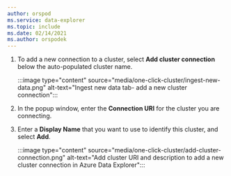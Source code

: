 ```yaml
---
author: orspod
ms.service: data-explorer
ms.topic: include
ms.date: 02/14/2021
ms.author: orspodek
---
```


1. To add a new connection to a cluster, select **Add cluster connection** below the auto-populated cluster name.
 
    :::image type="content" source="media/one-click-cluster/ingest-new-data.png" alt-text="Ingest new data tab- add a new cluster connection":::

1. In the popup window, enter the **Connection URI** for the cluster you are connecting. 
1. Enter a **Display Name** that you want to use to identify this cluster, and select **Add**. 

    :::image type="content" source="media/one-click-cluster/add-cluster-connection.png" alt-text="Add cluster URI and description to add a new cluster connection in Azure Data Explorer":::